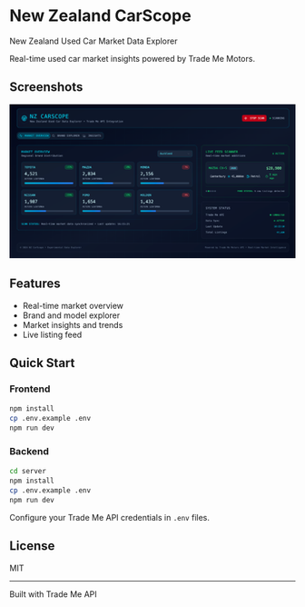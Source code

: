 # New Zealand CarScope 

New Zealand Used Car Market Data Explorer

Real-time used car market insights powered by Trade Me Motors.

## Screenshots

![Main Interface](./screenshots/main.png)

## Features

-  Real-time market overview
-  Brand and model explorer
-  Market insights and trends
-  Live listing feed

## Quick Start

### Frontend
```bash
npm install
cp .env.example .env
npm run dev
```

### Backend
```bash
cd server
npm install
cp .env.example .env
npm run dev
```

Configure your Trade Me API credentials in `.env` files.

## License

MIT

---

Built with Trade Me API
